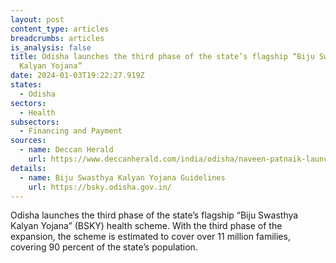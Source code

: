 ```yaml
---
layout: post
content_type: articles
breadcrumbs: articles
is_analysis: false
title: Odisha launches the third phase of the state’s flagship “Biju Swasthya
  Kalyan Yojana”
date: 2024-01-03T19:22:27.919Z
states:
  - Odisha
sectors:
  - Health
subsectors:
  - Financing and Payment
sources:
  - name: Deccan Herald
    url: https://www.deccanherald.com/india/odisha/naveen-patnaik-launches-third-phase-of-odishas-flagship-health-scheme-2828915
details:
  - name: Biju Swasthya Kalyan Yojana Guidelines
    url: https://bsky.odisha.gov.in/
---
```

Odisha launches the third phase of the state’s flagship “Biju Swasthya Kalyan Yojana” (BSKY) health scheme. With the third phase of the expansion, the scheme is estimated to cover over 11 million families, covering 90 percent of the state’s population.
